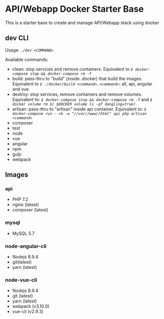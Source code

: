 # API/Webapp Docker Starter Base

This is a starter base to create and manage API/Webapp stack using docker

## dev CLI

Usage: `./dev <COMMAND>`

Available commands:
 - clean: stop services and remove containers. Equivalent to *`$ docker-compose stop && docker-compose rm -f`*
 - build: pass-thru to "build" (inside .docker) that build the images. Equivalent to *`$ ./docker/build <command>`*. `<command>`: all, api, angular and vue
 - destroy: stop services, remove containers and remove volumes. Equivalent to: *`$ docker-compose stop && docker-compose rm -f`* and *`$ docker volume rm $( $DOCKER volume ls -qf dangling=true)`*
 - artisan: pass-thru to "artisan" inside api container. Equivalent to: *`$ docker-compose run --rm -w "//var//www//html" api php artisan <command>`*
 - composer
 - test
 - node
 - vue
 - angular
 - npm
 - gulp
 - webpack 
        

## Images
### api
- PHP 7.2
- ngnix (latest)
- composer (latest)
### mysql
- MySQL 5.7
### node-angular-cli
- Nodejs 8.9.4
- git(latest)
- yarn (latest)
### node-vue-cli
- Nodejs 8.9.4
- git (latest)
- yarn (latest)
- webpack (v3.10.0)
- vue-cli (v2.9.3)